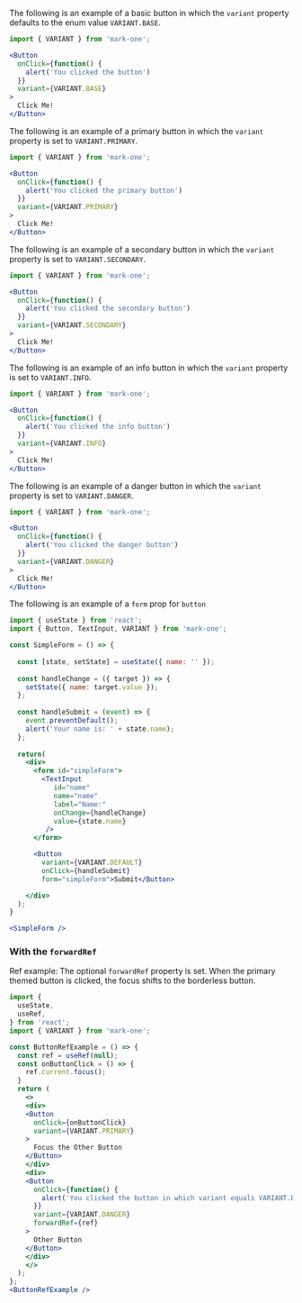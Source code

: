 The following is an example of a basic button in which the `variant` property defaults to the enum value `VARIANT.BASE`.
```jsx
import { VARIANT } from 'mark-one';

<Button
  onClick={function() {
    alert('You clicked the button')
  }}
  variant={VARIANT.BASE}
>
  Click Me!
</Button>
```

The following is an example of a primary button in which the `variant` property is set to `VARIANT.PRIMARY`.

```jsx
import { VARIANT } from 'mark-one';

<Button
  onClick={function() {
    alert('You clicked the primary button')
  }}
  variant={VARIANT.PRIMARY}
>
  Click Me!
</Button>
```

The following is an example of a secondary button in which the `variant` property is set to `VARIANT.SECONDARY`.

```jsx
import { VARIANT } from 'mark-one';

<Button
  onClick={function() {
    alert('You clicked the secondary button')
  }}
  variant={VARIANT.SECONDARY}
>
  Click Me!
</Button>
```

The following is an example of an info button in which the `variant` property is set to `VARIANT.INFO`.

```jsx
import { VARIANT } from 'mark-one';

<Button
  onClick={function() {
    alert('You clicked the info button')
  }}
  variant={VARIANT.INFO}
>
  Click Me!
</Button>
```

The following is an example of a danger button in which the `variant` property is set to `VARIANT.DANGER`.

```jsx
import { VARIANT } from 'mark-one';

<Button
  onClick={function() {
    alert('You clicked the danger button')
  }}
  variant={VARIANT.DANGER}
>
  Click Me!
</Button>
```


The following is an example of a `form` prop for `button`

```jsx
import { useState } from 'react';
import { Button, TextInput, VARIANT } from 'mark-one';

const SimpleForm = () => {
  
  const [state, setState] = useState({ name: '' });
  
  const handleChange = ({ target }) => {
    setState({ name: target.value });
  };
  
  const handleSubmit = (event) => {
    event.preventDefault();
    alert('Your name is: ' + state.name);
  };
  
  return(
    <div>
      <form id="simpleForm">
        <TextInput
           id="name"
           name="name"
           label="Name:"
           onChange={handleChange}
           value={state.name}
         />
      </form>

      <Button 
        variant={VARIANT.DEFAULT} 
        onClick={handleSubmit}
        form="simpleForm">Submit</Button>

    </div>
  );
}

<SimpleForm />
```

### With the `forwardRef`
Ref example: The optional `forwardRef` property is set. When the primary themed button is clicked, the focus shifts to the borderless button.
```jsx
import {
  useState,
  useRef,
} from 'react';
import { VARIANT } from 'mark-one';

const ButtonRefExample = () => {
  const ref = useRef(null);
  const onButtonClick = () => {
    ref.current.focus();
  }
  return (
    <>
    <div>
    <Button
      onClick={onButtonClick}
      variant={VARIANT.PRIMARY}
    >
      Focus the Other Button
    </Button>
    </div>
    <div>
    <Button
      onClick={function() {
        alert('You clicked the button in which variant equals VARIANT.DANGER')
      }}
      variant={VARIANT.DANGER}
      forwardRef={ref}
    >
      Other Button
    </Button>
    </div>
    </>
  );
};
<ButtonRefExample />
```
